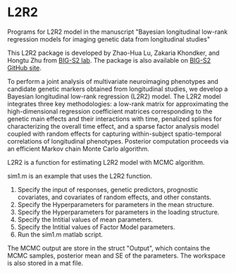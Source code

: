 # L2R2
Programs for L2R2 model in the manuscript "Bayesian longitudinal low-rank regression models for imaging genetic data from longitudinal studies"

This L2R2 package is developed by Zhao-Hua Lu, Zakaria Khondker, and Hongtu Zhu from [BIG-S2 lab](http://odin.mdacc.tmc.edu/bigs2/). The package is also available on [BIG-S2 GitHub site](https://github.com/BIG-S2).



To perform a joint analysis of multivariate  neuroimaging phenotypes and candidate genetic markers obtained from longitudinal  studies, we develop a Bayesian longitudinal low-rank regression (L2R2) model. The L2R2 model integrates three key methodologies: a low-rank matrix for approximating the high-dimensional regression coefficient matrices corresponding to the genetic main effects and their interactions with time, penalized splines for characterizing the overall time effect, and a sparse factor analysis model coupled with random effects for capturing within-subject spatio-temporal correlations of longitudinal phenotypes. Posterior computation proceeds via an efficient Markov chain Monte Carlo algorithm.

L2R2 is a function for estimating L2R2 model with MCMC algorithm.

sim1.m is an example that uses the L2R2 function.

1. Specify the input of responses, genetic predictors, prognostic covariates, and covariates of random effects, and other constants.
2. Specify the Hyperparameters for parameters in the mean structure.
3. Specify the Hyperparameters for parameters in the loading structure.
4. Specify the Intitial values of mean parameters.
5. Specify the  Intitial values of Factor Model parameters.
6. Run the sim1.m matlab script. 

The MCMC output are store in the struct "Output", which contains the MCMC samples, posterior mean and SE of the parameters.
The workspace is also stored in a mat file.
